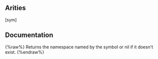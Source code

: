 ## Arities
[sym]

## Documentation
{%raw%}
Returns the namespace named by the symbol or nil if it doesn't exist.
{%endraw%}
